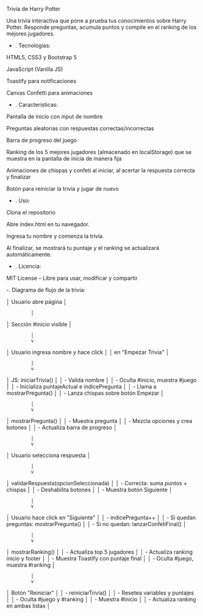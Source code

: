 Trivia de Harry Potter

Una trivia interactiva que pone a prueba tus conocimientos sobre Harry Potter. Responde preguntas, acumula puntos y compite en el ranking de los mejores jugadores.



- . Tecnologías:

HTML5, CSS3 y Bootstrap 5

JavaScript (Vanilla JS)

Toastify para notificaciones

Canvas Confetti para animaciones



- . Características:

Pantalla de inicio con input de nombre

Preguntas aleatorias con respuestas correctas/incorrectas

Barra de progreso del juego

Ranking de los 5 mejores jugadores (almacenado en localStorage) que se muestra en la pantalla de inicia de manera fija

Animaciones de chispas y confeti al iniciar, al acertar la respuesta correcta y finalizar

Botón para reiniciar la trivia y jugar de nuevo


- . Uso:

Clona el repositorio

Abre index.html en tu navegador.

Ingresa tu nombre y comienza la trivia.

Al finalizar, se mostrará tu puntaje y el ranking se actualizará automáticamente.



- . Licencia:

MIT License – Libre para usar, modificar y compartir


-. Diagrama de flujo de la trivia:


│   Usuario abre página   │

             │

│ Sección #inicio visible │

             │
             v

│ Usuario ingresa nombre y hace click      │
│ en "Empezar Trivia"                      │

             │
             v

│ JS: iniciarTrivia()                         │
│ - Valida nombre                             │
│ - Oculta #inicio, muestra #juego            │
│ - Inicializa puntajeActual e indicePregunta │
│ - Llama a mostrarPregunta()                 │
│ - Lanza chispas sobre botón Empezar         │

             │
             v

│ mostrarPregunta()                          │
│ - Muestra pregunta                         │
│ - Mezcla opciones y crea botones           │
│ - Actualiza barra de progreso              │

             │
             v

│ Usuario selecciona respuesta             │

             │
             v

│ validarRespuesta(opcionSeleccionada)     │
│ - Correcta: suma puntos + chispas        │
│ - Deshabilita botones                    │
│ - Muestra botón Siguiente                │

             │
             v

│ Usuario hace click en "Siguiente"        │
│ - indicePregunta++                       │
│ - Si quedan preguntas: mostrarPregunta() │
│ - Si no quedan: lanzarConfetiFinal()     │

             │
             v

│ mostrarRanking()                         │
│ - Actualiza top 5 jugadores              │
│ - Actualiza ranking inicio y footer      │
│ - Muestra Toastify con puntaje final     │
│ - Oculta #juego, muestra #ranking        │

             │
             v

│ Botón "Reiniciar"                        │
│ - reiniciarTrivia()                      │
│ - Resetea variables y puntajes           │
│ - Oculta #juego y #ranking               │
│ - Muestra #inicio                        │
│ - Actualiza ranking en ambas listas      │
